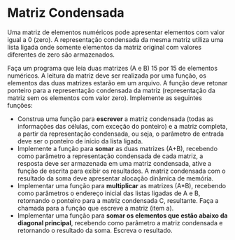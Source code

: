 # Matriz Condensada

Uma matriz de elementos numéricos pode apresentar elementos com valor igual a 0 (zero). A representação condensada da mesma matriz utiliza uma lista ligada onde somente elementos da matriz original com valores diferentes de zero são armazenados.

Faça um programa que leia duas matrizes (A e B) 15 por 15 de elementos numéricos. A leitura da matriz deve ser realizada por uma função, os elementos das duas matrizes estarão em um arquivo. A função deve retonar ponteiro para a representação condensada da matriz (representação da matriz sem os elementos com valor zero). 
Implemente as seguintes funções:

* Construa uma função para **escrever** a matriz condensada (todas as informações das células, com exceção do ponteiro) e a matriz completa, a partir da representação condensada, ou seja, o parâmetro de entrada deve ser o ponteiro de início da lista ligada.
* Implemente a função para **somar** as duas matrizes (A+B), recebendo como parâmetro a representação condensada de cada matriz, a resposta deve ser armazenada em uma matriz condensada, ative a função de escrita para exibir os resultados. A matriz condensada com o resultado da soma deve apresentar alocação dinâmica de memória.
* Implementar uma função para **multiplicar** as matrizes (A*B), recebendo como parâmetros o endereço inicial das listas ligadas de A e B, retornando o ponteiro para a matriz condensada C, resultante. Faça a chamada para a função que escreve a matriz (item a).
* Implementar uma função para **somar os elementos que estão abaixo da diagonal principal**, recebendo como parâmetro a matriz condensada e retornando o resultado da soma. Escreva o resultado.